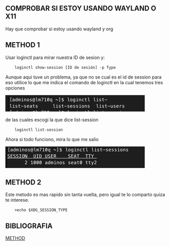 COMPROBAR SI ESTOY USANDO WAYLAND O X11
------------------------------------------------
Hay que comprobar si estoy usando wayland y org


## METHOD 1
Usar loginctl para mirar nuestra ID de sesion y:

```shell
    loginctl show-session [ID de sesión] -p Type
```
Aunque aqui tuve un problema, ya que no se cual es el id de session para eso utilice lo que me indica el comando de loginctl en la cual tenemos tres opciones

![Alt text](images/loginctl-options.png)

de las cuales escogi la que dice list-session 

```shell
    loginctl list-session
```
Ahora si  todo funciono, mira lo que me salio

![Alt text](images/list-session.png)

## METHOD 2
Este metodo es mas rapido sin tanta vuelta, pero igual te lo comparto quiza te interese.

```shell
    >echo $XDG_SESSION_TYPE
```


BIBLIOGRAFIA
---------------------------------------------------------------------------------------
[METHOD](https://notfrom.wordpress.com/2017/04/08/comprobar-si-estamos-usando-xorg-o-wayland/)